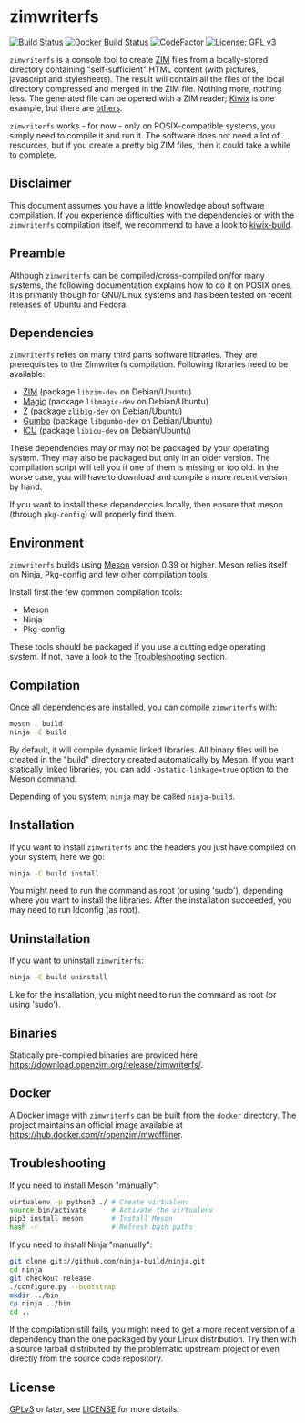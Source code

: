 zimwriterfs
===========

[![Build Status](https://travis-ci.com/openzim/zimwriterfs.svg?branch=master)](https://travis-ci.com/openzim/zimwriterfs)
[![Docker Build Status](https://img.shields.io/docker/build/openzim/zimwriterfs)](https://hub.docker.com/r/openzim/zimwriterfs)
[![CodeFactor](https://www.codefactor.io/repository/github/openzim/zimwriterfs/badge)](https://www.codefactor.io/repository/github/openzim/zimwriterfs)
[![License: GPL v3](https://img.shields.io/badge/License-GPLv3-blue.svg)](https://www.gnu.org/licenses/gpl-3.0)

`zimwriterfs` is a console tool to create [ZIM](https://openzim.org)
files from a locally-stored directory containing "self-sufficient"
HTML content (with pictures, javascript and stylesheets). The result
will contain all the files of the local directory compressed and
merged in the ZIM file. Nothing more, nothing less. The generated file
can be opened with a ZIM reader; [Kiwix](https://kiwix.org) is one
example, but there are [others](https://openzim.org/wiki/ZIM_Readers).

`zimwriterfs` works - for now - only on POSIX-compatible systems, you
simply need to compile it and run it. The software does not need a lot
of resources, but if you create a pretty big ZIM files, then it could
take a while to complete.

Disclaimer
----------

This document assumes you have a little knowledge about software
compilation. If you experience difficulties with the dependencies or
with the `zimwriterfs` compilation itself, we recommend to have a look
to [kiwix-build](https://github.com/kiwix/kiwix-build).

Preamble
--------

Although `zimwriterfs` can be compiled/cross-compiled on/for many
systems, the following documentation explains how to do it on POSIX
ones. It is primarily though for GNU/Linux systems and has been tested
on recent releases of Ubuntu and Fedora.

Dependencies
------------

`zimwriterfs` relies on many third parts software libraries. They are
prerequisites to the Zimwriterfs compilation. Following libraries
need to be available:

* [ZIM](https://openzim.org) (package `libzim-dev` on Debian/Ubuntu)
* [Magic](https://www.darwinsys.com/file/) (package  `libmagic-dev` on Debian/Ubuntu)
* [Z](https://zlib.net/) (package `zlib1g-dev` on Debian/Ubuntu)
* [Gumbo](https://github.com/google/gumbo-parser) (package `libgumbo-dev` on Debian/Ubuntu)
* [ICU](http://site.icu-project.org/) (package `libicu-dev` on Debian/Ubuntu)

These dependencies may or may not be packaged by your operating
system. They may also be packaged but only in an older version. The
compilation script will tell you if one of them is missing or too old.
In the worse case, you will have to download and compile a more recent
version by hand.

If you want to install these dependencies locally, then ensure that
meson (through `pkg-config`) will properly find them.

Environment
-----------

`zimwriterfs` builds using [Meson](https://mesonbuild.com/) version
0.39 or higher. Meson relies itself on Ninja, Pkg-config and few other
compilation tools.

Install first the few common compilation tools:
* Meson
* Ninja
* Pkg-config

These tools should be packaged if you use a cutting edge operating
system. If not, have a look to the [Troubleshooting](#Troubleshooting)
section.

Compilation
-----------

Once all dependencies are installed, you can compile `zimwriterfs` with:
```bash
meson . build
ninja -C build
```

By default, it will compile dynamic linked libraries. All binary files
will be created in the "build" directory created automatically by
Meson. If you want statically linked libraries, you can add
`-Dstatic-linkage=true` option to the Meson command.

Depending of you system, `ninja` may be called `ninja-build`.

Installation
------------

If you want to install `zimwriterfs` and the headers you just have
compiled on your system, here we go:
```bash
ninja -C build install
```

You might need to run the command as root (or using 'sudo'), depending
where you want to install the libraries. After the installation
succeeded, you may need to run ldconfig (as root).

Uninstallation
--------------

If you want to uninstall `zimwriterfs`:
```bash
ninja -C build uninstall
```

Like for the installation, you might need to run the command as root
(or using 'sudo').

Binaries
--------

Statically pre-compiled binaries are provided here
https://download.openzim.org/release/zimwriterfs/.

Docker
------

A Docker image with `zimwriterfs` can be built from the `docker`
directory. The project maintains an official image available at
https://hub.docker.com/r/openzim/mwoffliner.

Troubleshooting
---------------

If you need to install Meson "manually":
```bash
virtualenv -p python3 ./ # Create virtualenv
source bin/activate      # Activate the virtualenv
pip3 install meson       # Install Meson
hash -r                  # Refresh bash paths
```

If you need to install Ninja "manually":
```bash
git clone git://github.com/ninja-build/ninja.git
cd ninja
git checkout release
./configure.py --bootstrap
mkdir ../bin
cp ninja ../bin
cd ..
```

If the compilation still fails, you might need to get a more recent
version of a dependency than the one packaged by your Linux
distribution. Try then with a source tarball distributed by the
problematic upstream project or even directly from the source code
repository.

License
-------

[GPLv3](https://www.gnu.org/licenses/gpl-3.0) or later, see
[LICENSE](LICENSE) for more details.
